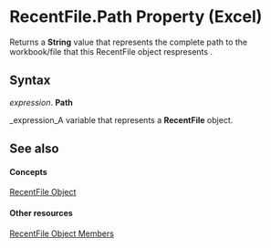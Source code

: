 
# RecentFile.Path Property (Excel)

Returns a  **String** value that represents the complete path to the workbook/file that this RecentFile object respresents .


## Syntax

 _expression_. **Path**

 _expression_A variable that represents a  **RecentFile** object.


## See also


#### Concepts


 [RecentFile Object](39d0a969-179d-a7bd-e5ab-7baf7930712a.md)
#### Other resources


 [RecentFile Object Members](af06db48-f17a-9039-d252-728001dea3dc.md)

